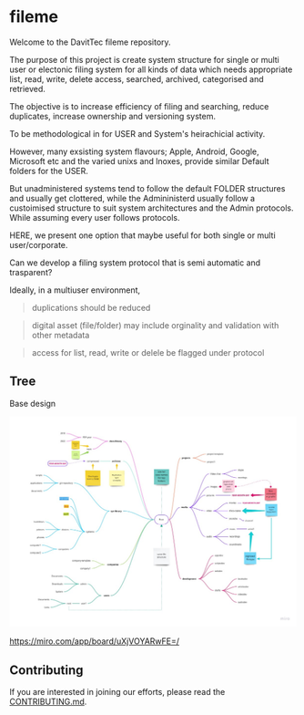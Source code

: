 # fileme



Welcome to the DavitTec fileme repository.

The purpose of this project is create system structure for single or multi user or electonic filing system for 
all kinds of data which needs appropriate list, read, write, delete access, searched, archived, categorised and retrieved.

The objective is to increase efficiency of filing and searching, reduce duplicates, increase ownership and versioning system.

To be methodological in for USER and System's heirachicial activity. 

However, many exsisting system flavours; Apple, Android, Google, Microsoft etc and the varied unixs and lnoxes, 
provide similar Default folders for the USER. 

But unadministered systems tend to follow the default FOLDER structures and usually get clottered, while the Admininisterd usually follow a custoimised structure 
to suit system architectures and the Admin protocols.  While assuming every user follows protocols.   

HERE, we present one option that maybe useful for both single or multi user/corporate. 

Can we develop a filing system protocol that is semi automatic and trasparent?

Ideally, in a multiuser environment, 
> duplications should be reduced

> digital asset (file/folder) may include orginality and validation with other metadata

> access for list, read, write or delele be flagged under protocol


## Tree


Base design

![](Mind%20Map.jpg)

https://miro.com/app/board/uXjVOYARwFE=/

## Contributing

If you are interested in joining our efforts, please read the [CONTRIBUTING.md](CONTRIBUTING.md).
